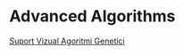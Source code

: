 # Advanced Algorithms

[Suport Vizual Agoritmi Genetici](https://andreihodoroaga.github.io/geometric-algorithms/)